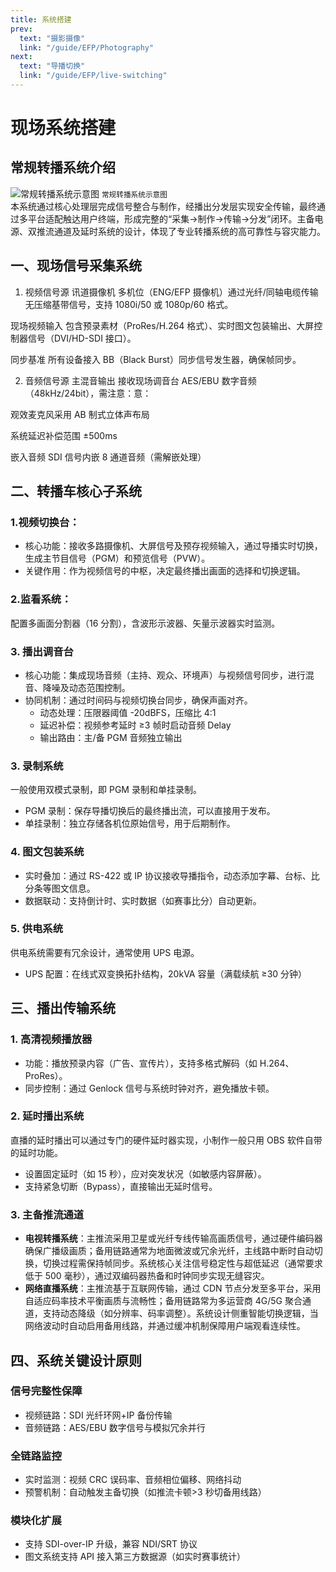 ```yaml
---
title: 系统搭建
prev:
  text: "摄影摄像"
  link: "/guide/EFP/Photography"
next:
  text: "导播切换"
  link: "/guide/EFP/live-switching"
---
```


# 现场系统搭建

## 常规转播系统介绍

<div class="img-case">
  <img src="https://szzxshumei.com/wp-content/uploads/2025/02/00000fd2-2325-75fa-443d-b440ef05cf0d.jpg" alt="常规转播系统示意图">
  <small class="img-case__caption">常规转播系统示意图</small>
</div>
本系统通过核心处理层完成信号整合与制作，经播出分发层实现安全传输，最终通过多平台适配触达用户终端，形成完整的“采集→制作→传输→分发”闭环。主备电源、双推流通道及延时系统的设计，体现了专业转播系统的高可靠性与容灾能力。

## 一、现场信号采集系统

1. 视频信号源
   讯道摄像机
   多机位（ENG/EFP 摄像机）通过光纤/同轴电缆传输无压缩基带信号，支持 1080i/50 或 1080p/60 格式。

现场视频输入
包含预录素材（ProRes/H.264 格式）、实时图文包装输出、大屏控制器信号（DVI/HD-SDI 接口）。

同步基准
所有设备接入 BB（Black Burst）同步信号发生器，确保帧同步。

2. 音频信号源
   主混音输出
   接收现场调音台 AES/EBU 数字音频（48kHz/24bit），需注意：意：

观效麦克风采用 AB 制式立体声布局

系统延迟补偿范围 ±500ms

嵌入音频
SDI 信号内嵌 8 通道音频（需解嵌处理）

## 二、转播车核心子系统

### 1.视频切换台： 
- 核心功能：接收多路摄像机、大屏信号及预存视频输入，通过导播实时切换，生成主节目信号（PGM）和预览信号（PVW）。
- 关键作用：作为视频信号的中枢，决定最终播出画面的选择和切换逻辑。
### 2.监看系统：
配置多画面分割器（16 分割），含波形示波器、矢量示波器实时监测。

### 3. 播出调音台
- 核心功能：集成现场音频（主持、观众、环境声）与视频信号同步，进行混音、降噪及动态范围控制。
- 协同机制：通过时间码与视频切换台同步，确保声画对齐。
  - 动态处理：压限器阈值 -20dBFS，压缩比 4:1
  - 延迟补偿：视频参考延时 ≥3 帧时启动音频 Delay
  - 输出路由：主/备 PGM 音频独立输出
### 3. 录制系统
一般使用双模式录制，即 PGM 录制和单挂录制。
- PGM 录制：保存导播切换后的最终播出流，可以直接用于发布。
- 单挂录制：独立存储各机位原始信号，用于后期制作。
### 4. 图文包装系统
- 实时叠加：通过 RS-422 或 IP 协议接收导播指令，动态添加字幕、台标、比分条等图文信息。
- 数据联动：支持倒计时、实时数据（如赛事比分）自动更新。

### 5. 供电系统
供电系统需要有冗余设计，通常使用 UPS 电源。
- UPS 配置：在线式双变换拓扑结构，20kVA 容量（满载续航 ≥30 分钟）

## 三、播出传输系统
### 1. 高清视频播放器
- 功能：播放预录内容（广告、宣传片），支持多格式解码（如 H.264、ProRes）。
- 同步控制：通过 Genlock 信号与系统时钟对齐，避免播放卡顿。

### 2. 延时播出系统
直播的延时播出可以通过专门的硬件延时器实现，小制作一般只用 OBS 软件自带的延时功能。
- 设置固定延时（如 15 秒），应对突发状况（如敏感内容屏蔽）。
- 支持紧急切断（Bypass），直接输出无延时信号。
### 3. 主备推流通道
- **电视转播系统**：主推流采用卫星或光纤专线传输高画质信号，通过硬件编码器确保广播级画质；备用链路通常为地面微波或冗余光纤，主线路中断时自动切换，切换过程需保持帧同步。系统核心关注信号稳定性与超低延迟（通常要求低于 500 毫秒），通过双编码器热备和时钟同步实现无缝容灾。
- **网络直播系统**：主推流基于互联网传输，通过 CDN 节点分发至多平台，采用自适应码率技术平衡画质与流畅性；备用链路常为多运营商 4G/5G 聚合通道，支持动态降级（如分辨率、码率调整）。系统设计侧重智能切换逻辑，当网络波动时自动启用备用线路，并通过缓冲机制保障用户端观看连续性。
## 四、系统关键设计原则
### 信号完整性保障
- 视频链路：SDI 光纤环网+IP 备份传输
- 音频链路：AES/EBU 数字信号与模拟冗余并行
### 全链路监控
- 实时监测：视频 CRC 误码率、音频相位偏移、网络抖动
- 预警机制：自动触发主备切换（如推流卡顿>3 秒切备用线路）
### 模块化扩展
- 支持 SDI-over-IP 升级，兼容 NDI/SRT 协议
- 图文系统支持 API 接入第三方数据源（如实时赛事统计）
